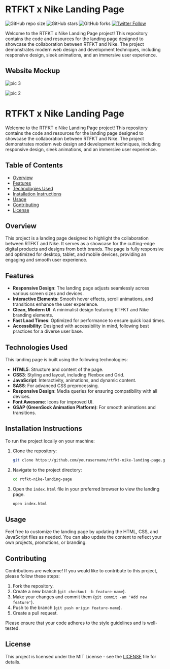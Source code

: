 
# RTFKT x Nike Landing Page

![GitHub repo size](https://img.shields.io/github/repo-size/devismail09/RTFK-NIKE-Web3.0)
![GitHub stars](https://img.shields.io/github/stars/devismail09/RTFK-NIKE-Web3.0?style=social)
![GitHub forks](https://img.shields.io/github/forks/devismail09/RTFK-NIKE-Web3.0?style=social)
[![Twitter Follow](https://img.shields.io/twitter/follow/@sandraa_rose78?style=social)](https://twitter.com/intent/follow?screen_name=sandraa_rose78)

Welcome to the RTFKT x Nike Landing Page project! This repository contains the code and resources for the landing page designed to showcase the collaboration between RTFKT and Nike. The project demonstrates modern web design and development techniques, including responsive design, sleek animations, and an immersive user experience.

## Website Mockup 
![pic 3](https://github.com/user-attachments/assets/3557f0b1-3252-4830-aa22-214e33316931)

![pic 2](https://github.com/user-attachments/assets/97454576-031c-440e-a125-f12cc7380c20)


# RTFKT x Nike Landing Page

Welcome to the RTFKT x Nike Landing Page project! This repository contains the code and resources for the landing page designed to showcase the collaboration between RTFKT and Nike. The project demonstrates modern web design and development techniques, including responsive design, sleek animations, and an immersive user experience.

## Table of Contents

- [Overview](#overview)
- [Features](#features)
- [Technologies Used](#technologies-used)
- [Installation Instructions](#installation-instructions)
- [Usage](#usage)
- [Contributing](#contributing)
- [License](#license)

## Overview

This project is a landing page designed to highlight the collaboration between RTFKT and Nike. It serves as a showcase for the cutting-edge digital products and designs from both brands. The page is fully responsive and optimized for desktop, tablet, and mobile devices, providing an engaging and smooth user experience.

## Features

- **Responsive Design**: The landing page adjusts seamlessly across various screen sizes and devices.
- **Interactive Elements**: Smooth hover effects, scroll animations, and transitions enhance the user experience.
- **Clean, Modern UI**: A minimalist design featuring RTFKT and Nike branding elements.
- **Fast Load Times**: Optimized for performance to ensure quick load times.
- **Accessibility**: Designed with accessibility in mind, following best practices for a diverse user base.

## Technologies Used

This landing page is built using the following technologies:

- **HTML5**: Structure and content of the page.
- **CSS3**: Styling and layout, including Flexbox and Grid.
- **JavaScript**: Interactivity, animations, and dynamic content.
- **SASS**: For advanced CSS preprocessing.
- **Responsive Design**: Media queries for ensuring compatibility with all devices.
- **Font Awesome**: Icons for improved UI.
- **GSAP (GreenSock Animation Platform)**: For smooth animations and transitions.

## Installation Instructions

To run the project locally on your machine:

1. Clone the repository:

   ```bash
   git clone https://github.com/yourusername/rtfkt-nike-landing-page.git
   ```

2. Navigate to the project directory:

   ```bash
   cd rtfkt-nike-landing-page
   ```

3. Open the `index.html` file in your preferred browser to view the landing page.

   ```bash
   open index.html
   ```

## Usage

Feel free to customize the landing page by updating the HTML, CSS, and JavaScript files as needed. You can also update the content to reflect your own projects, promotions, or branding.

## Contributing

Contributions are welcome! If you would like to contribute to this project, please follow these steps:

1. Fork the repository.
2. Create a new branch (`git checkout -b feature-name`).
3. Make your changes and commit them (`git commit -am 'Add new feature'`).
4. Push to the branch (`git push origin feature-name`).
5. Create a pull request.

Please ensure that your code adheres to the style guidelines and is well-tested.

## License

This project is licensed under the MIT License - see the [LICENSE](LICENSE) file for details.
